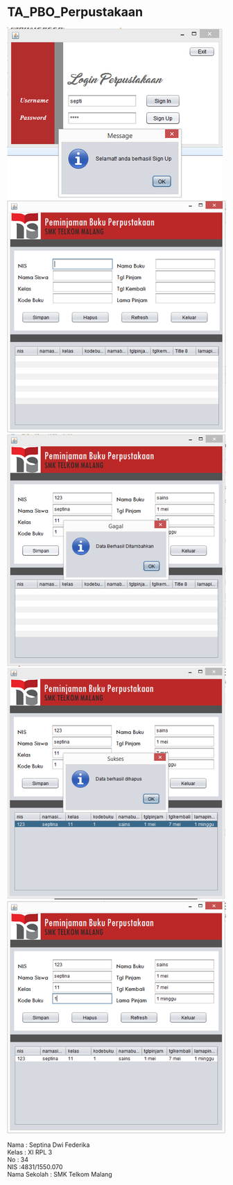 # TA_PBO_Perpustakaan

![Screenshot](https://github.com/septinadf/TA_PBO_Perpustakaan/blob/master/2.png)
![Screenshot](https://github.com/septinadf/TA_PBO_Perpustakaan/blob/master/3.png)
![Screenshot](https://github.com/septinadf/TA_PBO_Perpustakaan/blob/master/4.png)
![Screenshot](https://github.com/septinadf/TA_PBO_Perpustakaan/blob/master/5.png)
![Screenshot](https://github.com/septinadf/TA_PBO_Perpustakaan/blob/master/6.png)

Nama : Septina Dwi Federika<br>
Kelas : XI RPL 3<br>
No : 34<br>
NIS :4831/1550.070<br>
Nama Sekolah : SMK Telkom Malang
